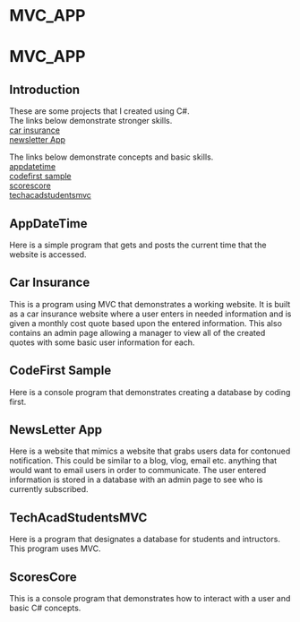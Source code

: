 # MVC_APP
 
# MVC_APP
 
## Introduction

These are some projects that I created using C#. <br>
The links below demonstrate stronger skills. <br>
[car insurance](car-insurance) <br>
[newsletter App](newsletter-app)


The links below demonstrate concepts and basic skills. <br>
[appdatetime](appdatetime) <br>
[codefirst sample](codefirst-sample) <br>
[scorescore](scorescore) <br>
[techacadstudentsmvc](techacadstudentsmvc) <br>



## AppDateTime

Here is a simple program that gets and posts the current time that the website is accessed.


## Car Insurance

This is a program using MVC that demonstrates a working website. It is built as a car insurance website where a user enters in needed information and is given a monthly cost quote based upon the entered information. This also contains an admin page allowing a manager to view all of the created quotes with some basic user information for each.

## CodeFirst Sample

Here is a console program that demonstrates creating a database by coding first.

## NewsLetter App

Here is a website that mimics a website that grabs users data for contonued notification. This could be similar to a blog, vlog, email etc. anything that would want to email users in order to communicate. The user entered information is stored in a database with an admin page to see who is currently subscribed. 

## TechAcadStudentsMVC

Here is a program that designates a database for students and intructors. This program uses MVC. 

## ScoresCore

This is a console program that demonstrates how to interact with a user and basic C# concepts.

